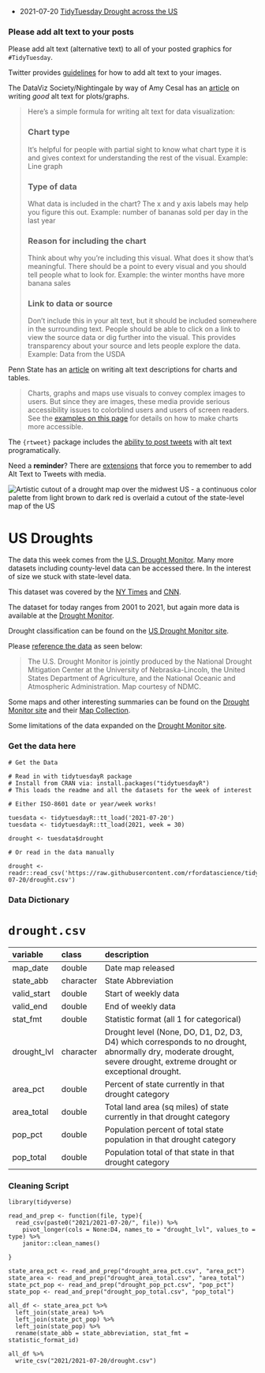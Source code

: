 * 2021-07-20 [TidyTuesday Drought across the US](https://hardin47.github.io/TidyTuesday/2021-07-20/drought.html)


### Please add alt text to your posts

Please add alt text (alternative text) to all of your posted graphics for `#TidyTuesday`. 

Twitter provides [guidelines](https://help.twitter.com/en/using-twitter/picture-descriptions) for how to add alt text to your images.

The DataViz Society/Nightingale by way of Amy Cesal has an [article](https://medium.com/nightingale/writing-alt-text-for-data-visualization-2a218ef43f81) on writing _good_ alt text for plots/graphs.

> Here’s a simple formula for writing alt text for data visualization:
> ### Chart type
> It’s helpful for people with partial sight to know what chart type it is and gives context for understanding the rest of the visual.
> Example: Line graph
> ### Type of data
> What data is included in the chart? The x and y axis labels may help you figure this out.
> Example: number of bananas sold per day in the last year
> ### Reason for including the chart
> Think about why you’re including this visual. What does it show that’s meaningful. There should be a point to every visual and you should tell people what to look for.
> Example: the winter months have more banana sales
> ### Link to data or source
> Don’t include this in your alt text, but it should be included somewhere in the surrounding text. People should be able to click on a link to view the source data or dig further into the visual. This provides transparency about your source and lets people explore the data.
> Example: Data from the USDA

Penn State has an [article](https://accessibility.psu.edu/images/charts/) on writing alt text descriptions for charts and tables.

> Charts, graphs and maps use visuals to convey complex images to users. But since they are images, these media provide serious accessibility issues to colorblind users and users of screen readers. See the [examples on this page](https://accessibility.psu.edu/images/charts/) for details on how to make charts more accessible.

The `{rtweet}` package includes the [ability to post tweets](https://docs.ropensci.org/rtweet/reference/post_tweet.html) with alt text programatically.

Need a **reminder**? There are [extensions](https://chrome.google.com/webstore/detail/twitter-required-alt-text/fpjlpckbikddocimpfcgaldjghimjiik/related) that force you to remember to add Alt Text to Tweets with media.

![Artistic cutout of a drought map over the midwest US - a continuous color palette from light brown to dark red is overlaid a cutout of the state-level map of the US](https://droughtmonitor.unl.edu/images/landing//About/AbouttheData/DroughtClassification.png)

# US Droughts

The data this week comes from the [U.S. Drought Monitor](https://droughtmonitor.unl.edu/DmData/DataDownload/ComprehensiveStatistics.aspx). Many more datasets including county-level data can be accessed there. In the interest of size we stuck with state-level data.

This dataset was covered by the [NY Times](https://www.nytimes.com/interactive/2021/06/11/climate/california-western-drought-map.html) and [CNN](https://www.cnn.com/2021/06/17/weather/west-california-drought-maps/index.html).

The dataset for today ranges from 2001 to 2021, but again more data is available at the [Drought Monitor](https://droughtmonitor.unl.edu/DmData/DataDownload/ComprehensiveStatistics.aspx).

Drought classification can be found on the [US Drought Monitor site](https://droughtmonitor.unl.edu/About/AbouttheData/DroughtClassification.aspx).

Please [reference the data](https://droughtmonitor.unl.edu/About/Permission.aspx) as seen below:

> The U.S. Drought Monitor is jointly produced by the National Drought Mitigation Center at the University of Nebraska-Lincoln, the United States Department of Agriculture, and the National Oceanic and Atmospheric Administration. Map courtesy of NDMC.

Some maps and other interesting summaries can be found on the [Drought Monitor site](https://droughtmonitor.unl.edu/ConditionsOutlooks/CurrentConditions.aspx) and their [Map Collection](https://droughtmonitor.unl.edu/Maps.aspx).

Some limitations of the data expanded on the [Drought Monitor site](https://droughtmonitor.unl.edu/About/AbouttheData/PopulationStatistics.aspx).

### Get the data here

```{r}
# Get the Data

# Read in with tidytuesdayR package 
# Install from CRAN via: install.packages("tidytuesdayR")
# This loads the readme and all the datasets for the week of interest

# Either ISO-8601 date or year/week works!

tuesdata <- tidytuesdayR::tt_load('2021-07-20')
tuesdata <- tidytuesdayR::tt_load(2021, week = 30)

drought <- tuesdata$drought

# Or read in the data manually

drought <- readr::read_csv('https://raw.githubusercontent.com/rfordatascience/tidytuesday/master/data/2021/2021-07-20/drought.csv')

```
### Data Dictionary

# `drought.csv`

|variable    |class     |description |
|:-----------|:---------|:-----------|
|map_date    |double    | Date map released|
|state_abb   |character | State Abbreviation |
|valid_start |double    | Start of weekly data |
|valid_end   |double    | End of weekly data |
|stat_fmt    |double    | Statistic format (all 1 for categorical) |
|drought_lvl |character | Drought level (None, DO, D1, D2, D3, D4) which corresponds to no drought, abnormally dry, moderate drought, severe drought, extreme drought or exceptional drought. |
|area_pct    |double    | Percent of state currently in that drought category |
|area_total  |double    | Total land area (sq miles) of state currently in that drought category |
|pop_pct     |double    | Population percent of total state population in that drought category |
|pop_total   |double    | Population total of that state in that drought category |

### Cleaning Script

```{r}
library(tidyverse)

read_and_prep <- function(file, type){
  read_csv(paste0("2021/2021-07-20/", file)) %>% 
    pivot_longer(cols = None:D4, names_to = "drought_lvl", values_to = type) %>% 
    janitor::clean_names()
  
}

state_area_pct <- read_and_prep("drought_area_pct.csv", "area_pct")
state_area <- read_and_prep("drought_area_total.csv", "area_total")
state_pct_pop <- read_and_prep("drought_pop_pct.csv", "pop_pct")
state_pop <- read_and_prep("drought_pop_total.csv", "pop_total")

all_df <- state_area_pct %>% 
  left_join(state_area) %>% 
  left_join(state_pct_pop) %>% 
  left_join(state_pop) %>% 
  rename(state_abb = state_abbreviation, stat_fmt = statistic_format_id)

all_df %>% 
  write_csv("2021/2021-07-20/drought.csv")

```